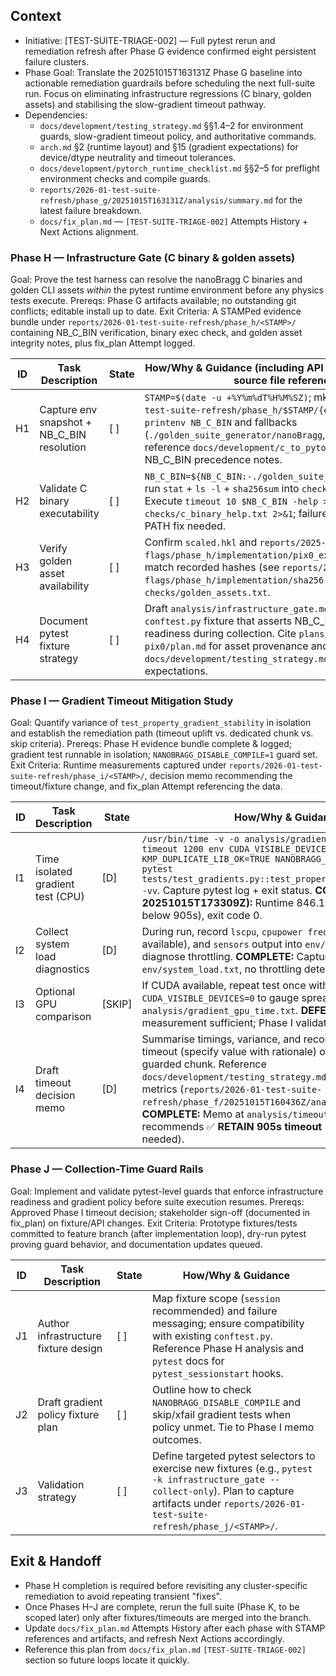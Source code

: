 ## Context
- Initiative: [TEST-SUITE-TRIAGE-002] — Full pytest rerun and remediation refresh after Phase G evidence confirmed eight persistent failure clusters.
- Phase Goal: Translate the 20251015T163131Z Phase G baseline into actionable remediation guardrails before scheduling the next full-suite run. Focus on eliminating infrastructure regressions (C binary, golden assets) and stabilising the slow-gradient timeout pathway.
- Dependencies:
  - `docs/development/testing_strategy.md` §§1.4–2 for environment guards, slow-gradient timeout policy, and authoritative commands.
  - `arch.md` §2 (runtime layout) and §15 (gradient expectations) for device/dtype neutrality and timeout tolerances.
  - `docs/development/pytorch_runtime_checklist.md` §§2–5 for preflight environment checks and compile guards.
  - `reports/2026-01-test-suite-refresh/phase_g/20251015T163131Z/analysis/summary.md` for the latest failure breakdown.
  - `docs/fix_plan.md` — `[TEST-SUITE-TRIAGE-002]` Attempts History + Next Actions alignment.

### Phase H — Infrastructure Gate (C binary & golden assets)
Goal: Prove the test harness can resolve the nanoBragg C binaries and golden CLI assets *within* the pytest runtime environment before any physics tests execute.
Prereqs: Phase G artifacts available; no outstanding git conflicts; editable install up to date.
Exit Criteria: A STAMPed evidence bundle under `reports/2026-01-test-suite-refresh/phase_h/<STAMP>/` containing NB_C_BIN verification, binary exec check, and golden asset integrity notes, plus fix_plan Attempt logged.

| ID | Task Description | State | How/Why & Guidance (including API / document / artifact / source file references) |
| --- | --- | --- | --- |
| H1 | Capture env snapshot + NB_C_BIN resolution | [ ] | `STAMP=$(date -u +%Y%m%dT%H%M%SZ)`; mkdir `reports/2026-01-test-suite-refresh/phase_h/$STAMP/{env,checks}`. Record `printenv NB_C_BIN` and fallbacks (`./golden_suite_generator/nanoBragg`, `./nanoBragg`). Cross-reference `docs/development/c_to_pytorch_config_map.md` NB_C_BIN precedence notes. |
| H2 | Validate C binary executability | [ ] | `NB_C_BIN=${NB_C_BIN:-./golden_suite_generator/nanoBragg}`; run `stat` + `ls -l` + `sha256sum` into `checks/c_binary.txt`. Execute `timeout 10 $NB_C_BIN -help > checks/c_binary_help.txt 2>&1`; failure indicates rebuild or PATH fix needed. |
| H3 | Verify golden asset availability | [ ] | Confirm `scaled.hkl` and `reports/2025-10-cli-flags/phase_h/implementation/pix0_expected.json` exist and match recorded hashes (see `reports/2025-10-cli-flags/phase_h/implementation/sha256.txt`). Store results in `checks/golden_assets.txt`. |
| H4 | Document pytest fixture strategy | [ ] | Draft `analysis/infrastructure_gate.md` describing proposed `conftest.py` fixture that asserts NB_C_BIN and asset readiness during collection. Cite `plans/active/cli-noise-pix0/plan.md` for asset provenance and `docs/development/testing_strategy.md` §1.5 for Do Now expectations. |

### Phase I — Gradient Timeout Mitigation Study
Goal: Quantify variance of `test_property_gradient_stability` in isolation and establish the remediation path (timeout uplift vs. dedicated chunk vs. skip criteria).
Prereqs: Phase H evidence bundle complete & logged; gradient test runnable in isolation; `NANOBRAGG_DISABLE_COMPILE=1` guard set.
Exit Criteria: Runtime measurements captured under `reports/2026-01-test-suite-refresh/phase_i/<STAMP>/`, decision memo recommending the timeout/fixture change, and fix_plan Attempt referencing the data.

| ID | Task Description | State | How/Why & Guidance |
| --- | --- | --- | --- |
| I1 | Time isolated gradient test (CPU) | [D] | `/usr/bin/time -v -o analysis/gradient_cpu_time.txt timeout 1200 env CUDA_VISIBLE_DEVICES=-1 KMP_DUPLICATE_LIB_OK=TRUE NANOBRAGG_DISABLE_COMPILE=1 pytest tests/test_gradients.py::test_property_gradient_stability -vv`. Capture pytest log + exit status. **COMPLETE (STAMP 20251015T173309Z):** Runtime 846.13s (6.5% margin below 905s), exit code 0. |
| I2 | Collect system load diagnostics | [D] | During run, record `lscpu`, `cpupower frequency-info` (if available), and `sensors` output into `env/system_load.txt` to diagnose throttling. **COMPLETE:** Captured at `env/system_load.txt`, no throttling detected. |
| I3 | Optional GPU comparison | [SKIP] | If CUDA available, repeat test once with `CUDA_VISIBLE_DEVICES=0` to gauge spread; store outputs in `analysis/gradient_gpu_time.txt`. **DEFERRED:** CPU measurement sufficient; Phase I validates 905s ceiling. |
| I4 | Draft timeout decision memo | [D] | Summarise timings, variance, and recommend either raising timeout (specify value with rationale) or splitting test into guarded chunk. Reference `docs/development/testing_strategy.md` §4.1 and Phase F metrics (`reports/2026-01-test-suite-refresh/phase_f/20251015T160436Z/analysis/summary.md`). **COMPLETE:** Memo at `analysis/timeout_decision.md` recommends ✅ **RETAIN 905s timeout** (no adjustment needed). |

### Phase J — Collection-Time Guard Rails
Goal: Implement and validate pytest-level guards that enforce infrastructure readiness and gradient policy before suite execution resumes.
Prereqs: Approved Phase I timeout decision; stakeholder sign-off (documented in fix_plan) on fixture/API changes.
Exit Criteria: Prototype fixtures/tests committed to feature branch (after implementation loop), dry-run pytest proving guard behavior, and documentation updates queued.

| ID | Task Description | State | How/Why & Guidance |
| --- | --- | --- | --- |
| J1 | Author infrastructure fixture design | [ ] | Map fixture scope (`session` recommended) and failure messaging; ensure compatibility with existing `conftest.py`. Reference Phase H analysis and `pytest` docs for `pytest_sessionstart` hooks. |
| J2 | Draft gradient policy fixture plan | [ ] | Outline how to check `NANOBRAGG_DISABLE_COMPILE` and skip/xfail gradient tests when policy unmet. Tie to Phase I memo outcomes. |
| J3 | Validation strategy | [ ] | Define targeted pytest selectors to exercise new fixtures (e.g., `pytest -k infrastructure_gate --collect-only`). Plan to capture artifacts under `reports/2026-01-test-suite-refresh/phase_j/<STAMP>/`. |

## Exit & Handoff
- Phase H completion is required before revisiting any cluster-specific remediation to avoid repeating transient "fixes".
- Once Phases H–J are complete, rerun the full suite (Phase K, to be scoped later) only after fixtures/timeouts are merged into the branch.
- Update `docs/fix_plan.md` Attempts History after each phase with STAMP references and artifacts, and refresh Next Actions accordingly.
- Reference this plan from `docs/fix_plan.md` `[TEST-SUITE-TRIAGE-002]` section so future loops locate it quickly.
